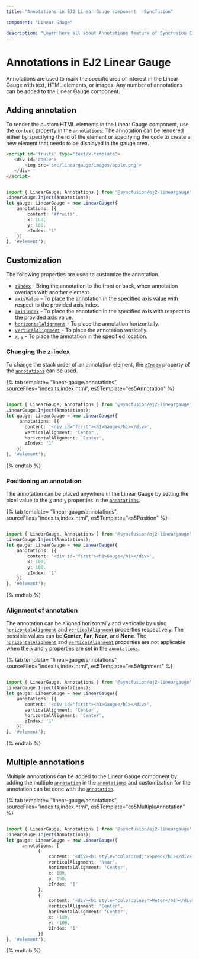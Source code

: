 ```yaml
---
title: "Annotations in EJ2 Linear Gauge component | Syncfusion"

component: "Linear Gauge"

description: "Learn here all about Annotations feature of Syncfusion EJ2 Linear Gauge component and more."
---
```


# Annotations in EJ2 Linear Gauge

<!-- markdownlint-disable MD013 -->

Annotations are used to mark the specific area of interest in the Linear Gauge with text, HTML elements, or images. Any number of annotations can be added to the Linear Gauge component.

## Adding annotation

To render the custom HTML elements in the Linear Gauge component, use the [`content`](../api/linear-gauge/annotation/#content) property in the [`annotations`](../api/linear-gauge/annotation). The annotation can be rendered either by specifying the id of the element or specifying the code to create a new element that needs to be displayed in the gauge area.

<!-- markdownlint-disable MD036 -->

 ```html
<script id='fruits' type="text/x-template">
    <div id='apple'>
        <img src='src/lineargauge/images/apple.png'>
    </div>
</script>

```

```typescript

import { LinearGauge, Annotations } from '@syncfusion/ej2-lineargauge';
LinearGauge.Inject(Annotations);
let gauge: LinearGauge = new LinearGauge({
    annotations: [{
        content: '#fruits',
        x: 100,
        y: 100,
        zIndex: "1"
    }]
}, '#element');

```

## Customization

The following properties are used to customize the annotation.

* [`zIndex`](../api/linear-gauge/annotation/#zindex) - Bring the annotation to the front or back, when annotation overlaps with another element.
* [`axisValue`](../api/linear-gauge/annotation/#axisvalue) - To place the annotation in the specified axis value with respect to the provided axis index.
* [`axisIndex`](api/linear-gauge/annotation/#axisindex) - To place the annotation in the specified axis with respect to the provided axis value.
* [`horizontalAlignment`](../api/linear-gauge/annotation#horizontalalignment) - To place the annotation horizontally.
* [`verticalAlignment`](../api/linear-gauge/annotation#verticalalignment) - To place the annotation vertically.
* [`x`](../api/linear-gauge/annotation/#x), [`y`](../api/linear-gauge/annotation/#y) - To place the annotation in the specified location.

### Changing the z-index

To change the stack order of an annotation element, the [`zIndex`](../api/linear-gauge/annotation/#zindex) property of the [`annotations`](../api/linear-gauge/annotation) can be used.

{% tab template= "linear-gauge/annotations", sourceFiles="index.ts,index.html", es5Template="es5Annotation" %}

```typescript

import { LinearGauge, Annotations } from '@syncfusion/ej2-lineargauge';
LinearGauge.Inject(Annotations);
let gauge: LinearGauge = new LinearGauge({
     annotations: [{
       content: '<div id="first"><h1>Gauge</h1></div>',
       verticalAlignment: 'Center',
       horizontalAlignment: 'Center',
       zIndex: '1'
    }]
}, '#element');

```

{% endtab %}

### Positioning an annotation

The annotation can be placed anywhere in the Linear Gauge by setting the pixel value to the [`x`](../api/linear-gauge/annotation/#x) and [`y`](../api/linear-gauge/annotation/#y) properties in the [`annotations`](../api/linear-gauge/annotation).

{% tab template= "linear-gauge/annotations", sourceFiles="index.ts,index.html", es5Template="es5Position" %}

```typescript

import { LinearGauge, Annotations } from '@syncfusion/ej2-lineargauge';
LinearGauge.Inject(Annotations);
let gauge: LinearGauge = new LinearGauge({
    annotations: [{
        content: '<div id="first"><h1>Gauge</h1></div>',
        x: 100,
        y: 100,
        zIndex: '1'
    }]
}, '#element');

```

{% endtab %}

<!-- markdownlint-disable MD036 -->

### Alignment of annotation

The annotation can be aligned horizontally and vertically by using [`horizontalAlignment`](../api/linear-gauge/annotation#horizontalalignment) and [`verticalAlignment`](../api/linear-gauge/annotation#verticalalignment) properties respectively. The possible values can be **Center**, **Far**, **Near**, and **None**. The [`horizontalAlignment`](../api/linear-gauge/annotation#horizontalalignment) and [`verticalAlignment`](../api/linear-gauge/annotation#verticalalignment) properties are not applicable when the [`x`](../api/linear-gauge/annotation/#x) and [`y`](../api/linear-gauge/annotation/#y) properties are set in the [`annotations`](../api/linear-gauge/annotation).

{% tab template= "linear-gauge/annotations", sourceFiles="index.ts,index.html", es5Template="es5Alignment" %}

```typescript

import { LinearGauge, Annotations } from '@syncfusion/ej2-lineargauge';
LinearGauge.Inject(Annotations);
let gauge: LinearGauge = new LinearGauge({
    annotations: [{
       content: '<div id="first"><h1>Gauge</h1></div>',
       verticalAlignment: 'Center',
       horizontalAlignment: 'Center',
       zIndex: '1'
    }]
}, '#element');

```

{% endtab %}

## Multiple annotations

Multiple annotations can be added to the Linear Gauge component by adding the multiple [`annotation`](../api/linear-gauge/annotation) in the [`annotations`](../api/linear-gauge/#annotations) and customization for the annotation can be done with the [`annotation`](../api/linear-gauge/annotation).

{% tab template= "linear-gauge/annotations", sourceFiles="index.ts,index.html", es5Template="es5MultipleAnnotation" %}

```typescript

import { LinearGauge, Annotations } from '@syncfusion/ej2-lineargauge';
LinearGauge.Inject(Annotations);
let gauge: LinearGauge = new LinearGauge({
      annotations: [
            {
                content: '<div><h1 style="color:red;">Speed</h1></div>',
                verticalAlignment: 'Near',
                horizontalAlignment: 'Center',
                x: 100,
                y: 150,
                zIndex: '1'
            },
            {
                content: '<div><h1 style="color:blue;">Meter</h1></div>',
                verticalAlignment: 'Center',
                horizontalAlignment: 'Center',
                x: -100,
                y: -100,
                zIndex: '1'
            }]
}, '#element');

```

{% endtab %}
